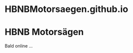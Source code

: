 # HBNBMotorsaegen.github.io

<html lang="de">
  <head>
    <meta charset="utf-8">
    <meta name="viewport" content="width=device-width, initial-scale=1.0">
    <title>Hans</title>
  </head>
  <body>
    <h1>HBNB Motorsägen</h1>
      <p>Bald online ... </p>
  </body>
</html>

